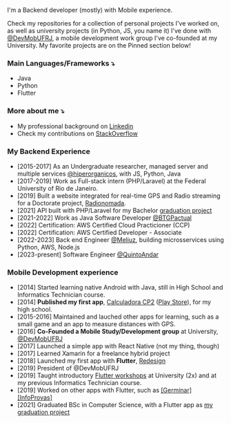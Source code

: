 I'm a Backend developer (mostly) with Mobile experience.

Check my repositories for a collection of personal projects I've worked on, as well as university projects (in Python, JS, you name it) I've done with [@DevMobUFRJ](https://github.com/devmobufrj), a mobile development work group I've co-founded at my University. My favorite projects are on the Pinned section below! 

### Main Languages/Frameworks ⤵️
- Java
- Python
- Flutter

### More about me ⤵️

- My professional background on [Linkedin](https://www.linkedin.com/in/georgerappel/)
- Check my contributions on [StackOverflow](https://stackoverflow.com/users/3758439/george)

### My Backend Experience
- [2015-2017] As an Undergraduate researcher, managed server and multiple services [@hiperorganicos](https://github.com/hiperorganicos), with JS, Python, Java
- [2017-2019] Work as Full-stack intern (PHP/Laravel) at the Federal University of Rio de Janeiro.
- [2019] Built a website integrated for real-time GPS and Radio streaming for a Doctorate project, [Radionomada](http://rodrigopaglieri.art/radionomada.html). 
- [2021] API built with PHP/Laravel for my Bachelor [graduation project](https://github.com/naojogafora/api)
- [2021-2022] Work as Java Software Developer [@BTGPactual](https://github.com/btgpactual)
- [2022] Certification: AWS Certified Cloud Practicioner (CCP)
- [2022] Certification: AWS Certified Developer - Associate
- [2022-2023] Back end Engineer [@Meliuz](https://github.com/meliuz), building microsservices using Python, AWS, Node.js
- [2023-present] Software Engineer [@QuintoAndar](https://github.com/quintoandar)

### Mobile Development experience
- [2014] Started learning native Android with Java, still in High School and Informatics Technician course.
- [2014] **Published my first app**, [Calculadora CP2](https://github.com/georgerappel/calculadoracp2) ([Play Store](https://play.google.com/store/apps/details?id=com.testemedia.mediacp2&hl=en&gl=US)), for my high school.
- [2015-2016] Maintained and lauched other apps for learning, such as a small game and an app to measure distances with GPS.
- [2016] **Co-Founded a Mobile Study/Development group** at University, [@DevMobUFRJ](https://github.com/orgs/DevMobUFRJ/teams)
- [2017] Launched a simple app with React Native (not my thing, though)
- [2017] Learned Xamarin for a freelance hybrid project
- [2018] Launched my first app with **Flutter**, [Redesign](https://github.com/DevMobUFRJ/redesign)
- [2019] President of @DevMobUFRJ
- [2019] Taught introductory [Flutter workshops](https://github.com/georgerappel/workshop-flutter) at University (2x) and at my previous Informatics Technician course.
- [2019] Worked on other apps with Flutter, such as [[Germinar]](https://github.com/DevMobUFRJ/Germinar) [[InfoProvas]](https://github.com/DevMobUFRJ/infoprovas)
- [2021] Graduated BSc in Computer Science, with a Flutter app as [my graduation project](https://github.com/naojogafora/app-flutter)

